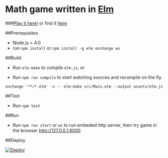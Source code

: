 

Math game written in [Elm](http://www.elm-lang.org)
===================================================

###[Play it here!](http://arturopala.github.io/math-game-elm/) or find it [here](http://builtwithelm.co/)

##Prerequisites

-   Node.js > 4.0
-   run `npm install` or `npm install -g elm onchange ws`

##Build

-   Run `elm-make` to compile `elm.js`, or

-   Run `npm run compile` to start watching sources and recompile on the fly.

```
onchange '**/*.elm' -v -- elm-make src/Main.elm --output assets/elm.js
```

##Test

-   Run `npm test`

##Run
-   Run `npm run start` or `ws` to run embeded http server, then try game in the browser <http://127.0.0.1:8000>

##Deploy

[![Deploy](https://www.herokucdn.com/deploy/button.svg)](https://heroku.com/deploy)
